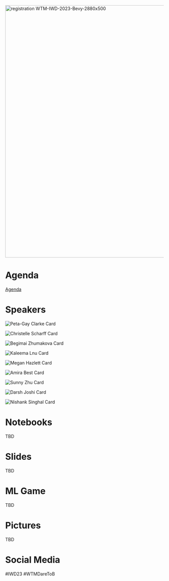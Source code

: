 <img width="800" alt="registration WTM-IWD-2023-Bevy-2880x500" src="https://user-images.githubusercontent.com/761057/227758029-46847ca7-b732-4d94-9775-42b3a9f75c0c.png">

# Agenda

[Agenda](https://docs.google.com/document/d/1QC7cuIBEOLhqyG95x_s_i7OIEPDUQz6lr4nxIH7oHnc/edit#heading=h.cdl466bbyr2j)

# Speakers

![Peta-Gay Clarke Card](https://user-images.githubusercontent.com/761057/227758366-1441b5db-18bc-4100-b183-10f843e29ac8.jpg)

![Christelle Scharff Card](https://user-images.githubusercontent.com/761057/227758392-8a789abb-94fa-4172-8cd5-da1343a48d7c.jpg)

![Begimai Zhumakova Card](https://user-images.githubusercontent.com/761057/227758394-614b45af-9fee-4bed-b96f-8b1062932e55.jpg)

![Kaleema Lnu Card](https://user-images.githubusercontent.com/761057/227758398-c11330df-4ba2-40d4-89ec-fd18ff6028d8.jpg)

![Megan Hazlett Card](https://user-images.githubusercontent.com/761057/227758403-7c843f40-8420-446c-85c5-a4ce99531384.jpg)

![Amira Best Card](https://user-images.githubusercontent.com/761057/227758446-f21328ab-8ee4-4666-8861-e8cd0e6a869a.jpg)

![Sunny Zhu Card](https://user-images.githubusercontent.com/761057/227758411-672679e6-820f-4c3b-8ac8-79c08275913e.jpg)

![Darsh Joshi Card](https://user-images.githubusercontent.com/761057/227758414-a82917f9-bc6d-481e-b388-f96f1870aea7.jpg)

![Nishank Singhal Card](https://user-images.githubusercontent.com/761057/227758419-6fb96803-2155-4d22-bdaf-3107cef886d1.jpg)

# Notebooks

TBD

# Slides

TBD

# ML Game

TBD

# Pictures

TBD

# Social Media

#IWD23 #WTMDareToB
